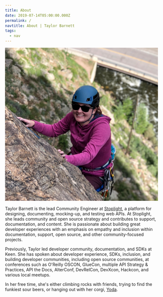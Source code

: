 ```yaml
---
title: About
date: 2019-07-14T05:00:00.000Z
permalink: /
navtitle: About | Taylor Barnett
tags:
  - nav
---
```

![](/static/img/img_3139.jpg)



Taylor Barnett is the lead Community Engineer at [Stoplight](https://stoplight.io), a platform for designing, documenting, mocking-up, and testing web APIs. At Stoplight, she leads community and open source strategy and contributes to support, documentation, and content. She is passionate about building great developer experiences with an emphasis on empathy and inclusion within documentation, support, open source, and other community-focused projects. 

Previously, Taylor led developer community, documentation, and SDKs at Keen. She has spoken about developer experience, SDKs, inclusion, and building developer communities, including open source communities, at conferences such as O'Reilly OSCON, GlueCon, multiple API Strategy & Practices, API the Docs, AlterConf, DevRelCon, DevXcon, Hackcon, and various local meetups. 

In her free time, she's either climbing rocks with friends, trying to find the funkiest sour beers, or hanging out with her corgi, [Yoda](https://instagram.com/yoda_atx).
